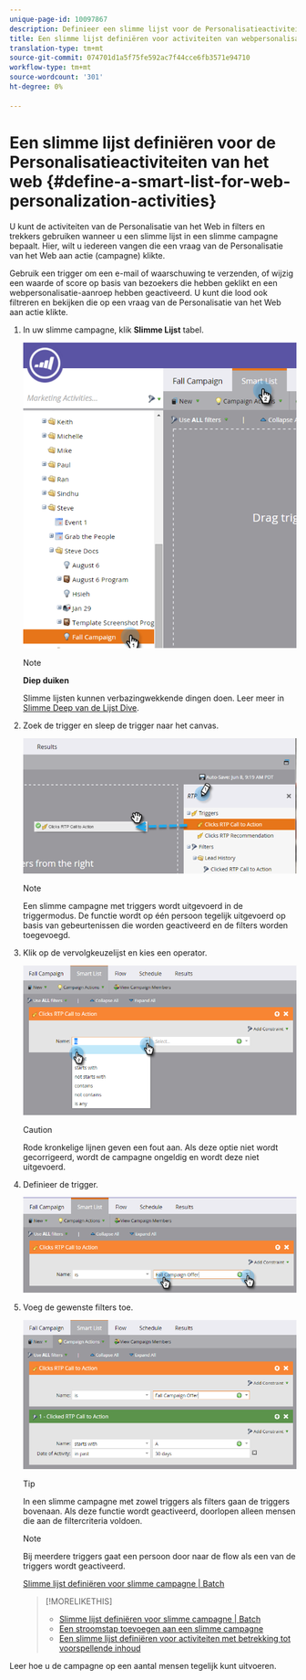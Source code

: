 ```yaml
---
unique-page-id: 10097867
description: Definieer een slimme lijst voor de Personalisatieactiviteiten van het Web - Marketo Docs - de Documentatie van het Product
title: Een slimme lijst definiëren voor activiteiten van webpersonalisatie
translation-type: tm+mt
source-git-commit: 074701d1a5f75fe592ac7f44cce6fb3571e94710
workflow-type: tm+mt
source-wordcount: '301'
ht-degree: 0%

---
```



# Een slimme lijst definiëren voor de Personalisatieactiviteiten van het web {#define-a-smart-list-for-web-personalization-activities}

U kunt de activiteiten van de Personalisatie van het Web in filters en trekkers gebruiken wanneer u een slimme lijst in een slimme campagne bepaalt. Hier, wilt u iedereen vangen die een vraag van de Personalisatie van het Web aan actie (campagne) klikte.

Gebruik een trigger om een e-mail of waarschuwing te verzenden, of wijzig een waarde of score op basis van bezoekers die hebben geklikt en een webpersonalisatie-aanroep hebben geactiveerd. U kunt die lood ook filtreren en bekijken die op een vraag van de Personalisatie van het Web aan actie klikte.

1. In uw slimme campagne, klik **Slimme Lijst** tabel.

   ![](assets/image2016-2-9-10-3a49-3a18.png)

   >[!NOTE]
   >
   >**Diep duiken**
   >
   >
   >Slimme lijsten kunnen verbazingwekkende dingen doen. Leer meer in [Slimme Deep van de Lijst Dive](../../../product-docs/core-marketo-concepts/smart-campaigns/understanding-smart-campaigns.md).

1. Zoek de trigger en sleep de trigger naar het canvas.

   ![](assets/image2016-6-8-9-3a24-3a24.png)

   >[!NOTE]
   >
   >Een slimme campagne met triggers wordt uitgevoerd in de triggermodus. De functie wordt op één persoon tegelijk uitgevoerd op basis van gebeurtenissen die worden geactiveerd en de filters worden toegevoegd.

1. Klik op de vervolgkeuzelijst en kies een operator.

   ![](assets/image2016-6-7-11-3a10-3a8.png)

   >[!CAUTION]
   >
   >Rode kronkelige lijnen geven een fout aan. Als deze optie niet wordt gecorrigeerd, wordt de campagne ongeldig en wordt deze niet uitgevoerd.

1. Definieer de trigger.

   ![](assets/image2016-6-7-11-3a12-3a23.png)

1. Voeg de gewenste filters toe.

   ![](assets/image2016-6-7-11-3a14-3a20.png)

   >[!TIP]
   >
   >In een slimme campagne met zowel triggers als filters gaan de triggers bovenaan. Als deze functie wordt geactiveerd, doorlopen alleen mensen die aan de filtercriteria voldoen.

   >[!NOTE]
   >
   >Bij meerdere triggers gaat een persoon door naar de flow als een van de triggers wordt geactiveerd.

   [Slimme lijst definiëren voor slimme campagne | Batch](../../../product-docs/core-marketo-concepts/smart-campaigns/creating-a-smart-campaign/define-smart-list-for-smart-campaign-batch.md)

   >[!MORELIKETHIS]
   >
   >
   >    
   >    
   >    * [Slimme lijst definiëren voor slimme campagne | Batch](../../../product-docs/core-marketo-concepts/smart-campaigns/creating-a-smart-campaign/define-smart-list-for-smart-campaign-batch.md)
   >    * [Een stroomstap toevoegen aan een slimme campagne](../../../product-docs/core-marketo-concepts/smart-campaigns/flow-actions/add-a-flow-step-to-a-smart-campaign.md)
   >    * [Een slimme lijst definiëren voor activiteiten met betrekking tot voorspellende inhoud](../../../product-docs/predictive-content/define-a-smart-list-for-predictive-content-activities.md)


Leer hoe u de campagne op een aantal mensen tegelijk kunt uitvoeren.